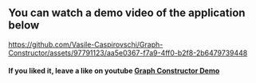 ## You can watch a demo video of the application below
https://github.com/Vasile-Caspirovschi/Graph-Constructor/assets/97791123/aa5e0367-f7a9-4ff0-b2f8-2b6479739448

#### If you liked it, leave a like on youtube  <a href="https://www.youtube.com/watch?v=3j7mHV5-IjU" target="_blank"> Graph Constructor Demo </a>



